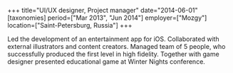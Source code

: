 +++
title="UI/UX designer, Project manager"
date="2014-06-01"
[taxonomies]
period=["Mar 2013", "Jun 2014"]
employer=["Mozgy"]
location=["Saint-Petersburg, Russia"]
+++

Led the development of an entertainment app for iOS. Collaborated with external illustrators and content creators. Managed team of 5 people, who successfully produced the first level in high fidelity. Together with game designer presented educational game at Winter Nights conference.